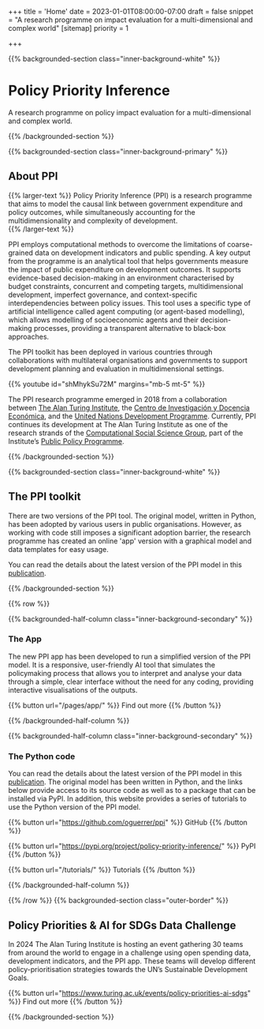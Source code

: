 +++
title = 'Home'
date = 2023-01-01T08:00:00-07:00
draft = false
snippet = "A research programme on impact evaluation for a multi-dimensional and complex world"
[sitemap]
  priority = 1

+++


{{% backgrounded-section class="inner-background-white" %}}

# Policy Priority Inference

<div class="pt-3 social-snippet">
A research programme on policy impact evaluation for a multi-dimensional and complex world.</div>

{{% /backgrounded-section %}} 


{{% backgrounded-section class="inner-background-primary" %}}

## About PPI

{{% larger-text %}}
Policy Priority Inference (PPI) is a research programme that aims to model the causal link between government expenditure and policy outcomes, while simultaneously accounting for the multidimensionality and complexity of development.  
{{% /larger-text %}} 

PPI employs computational methods to overcome the limitations of coarse-grained data on development indicators and public spending. A key output from the programme is an analytical tool that helps governments measure the impact of public expenditure on development outcomes. It supports evidence-based decision-making in an environment characterised by budget constraints, concurrent and competing targets, multidimensional development, imperfect governance, and context-specific interdependencies between policy issues. This tool uses a specific type of artificial intelligence called agent computing (or agent-based modelling), which allows modelling of socioeconomic agents and their decision- making processes, providing a transparent alternative to black-box approaches.  

The PPI toolkit has been deployed in various countries through collaborations with multilateral organisations and governments to support development planning and evaluation in multidimensional settings. 

{{% youtube id="shMhykSu72M" margins="mb-5 mt-5" %}}

The PPI research programme emerged in 2018 from a collaboration between <a href="http://turing.ac.uk/">The Alan Turing Institute</a>, the <a href="https://www.cide.edu/">Centro de Investigación y Docencia Económica</a>, and the <a href="https://www.undp.org/">United Nations Development Programme</a>. Currently, PPI continues its development at The Alan Turing Institute as one of the research strands of the <a href="http://turingcss.org/">Computational Social Science Group</a>, part of the Institute’s <a href="https://www.turing.ac.uk/research/research-programmes/public-policy">Public Policy Programme</a>.

{{% /backgrounded-section %}}



{{% backgrounded-section class="inner-background-white" %}}


## The PPI toolkit


There are two versions of the PPI tool. The original model, written in Python, has been adopted by various users in public organisations. However, as working with code still imposes a significant adoption barrier, the research programme has created an online 'app' version with a graphical model and data templates for easy usage. 

You can read the details about the latest version of the PPI model in this <a href="https://doi.org/10.1016/j.worlddev.2023.106256">publication</a>. 

{{% /backgrounded-section %}}


{{% row %}}


{{% backgrounded-half-column class="inner-background-secondary" %}}

### The App

The new PPI app has been developed to run a simplified version of the PPI model. It is a responsive, user-friendly AI tool that simulates the policymaking process that allows you to interpret and analyse your data through a simple, clear interface without the need for any coding, providing interactive visualisations of the outputs.



{{% button url="/pages/app/" %}}
Find out more
{{% /button %}}

{{% /backgrounded-half-column %}}


{{% backgrounded-half-column class="inner-background-secondary" %}}

### The Python code

You can read the details about the latest version of the PPI model in this <a href="https://doi.org/10.1016/j.worlddev.2023.106256">publication</a>. The original model has been written in Python, and the links below provide access to its source code as well as to a package that can be installed via PyPI. In addition, this website provides a series of tutorials to use the Python version of the PPI model.<br>

{{% button url="https://github.com/oguerrer/ppi" %}}
GitHub
{{% /button %}}

{{% button url="https://pypi.org/project/policy-priority-inference/" %}}
PyPI
{{% /button %}}

{{% button url="/tutorials/" %}}
Tutorials
{{% /button %}}


{{% /backgrounded-half-column %}}

{{% /row %}}
{{% backgrounded-section class="outer-border" %}}


## Policy Priorities & AI for SDGs Data Challenge 

 
In 2024 The Alan Turing Institute is hosting an event gathering 30 teams from around the world to engage in a challenge using open spending data, development indicators, and the PPI app. These teams will develop different policy-prioritisation strategies towards the UN’s Sustainable Development Goals. 
 

{{% button url="https://www.turing.ac.uk/events/policy-priorities-ai-sdgs" %}}
Find out more
{{% /button %}}

{{% /backgrounded-section %}}

